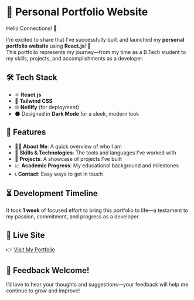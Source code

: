 # 🚀 Personal Portfolio Website

Hello Connections! 👋

I'm excited to share that I’ve successfully built and launched my **personal portfolio website** using **React.js**! 🎉  
This portfolio represents my journey—from my time as a B.Tech student to my skills, projects, and accomplishments as a developer.

## 🛠️ Tech Stack
- ⚛️ **React.js**
- 🎨 **Tailwind CSS**
- 🌐 **Netlify** (for deployment)
- 🌑 Designed in **Dark Mode** for a sleek, modern look

## 📌 Features
- 🙋‍♂️ **About Me**: A quick overview of who I am  
- 🧠 **Skills & Technologies**: The tools and languages I’ve worked with  
- 📂 **Projects**: A showcase of projects I’ve built  
- 📈 **Academic Progress**: My educational background and milestones  
- 📞 **Contact**: Easy ways to get in touch  

## ⏳ Development Timeline
It took **1 week** of focused effort to bring this portfolio to life—a testament to my passion, commitment, and progress as a developer.

## 🔗 Live Site
👉 [Visit My Portfolio](https://mohan-portfolio-main.netlify.app/)

## 💬 Feedback Welcome!
I’d love to hear your thoughts and suggestions—your feedback will help me continue to grow and improve!
